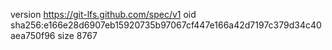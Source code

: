 version https://git-lfs.github.com/spec/v1
oid sha256:e166e28d6907eb15920735b97067cf447e166a42d7197c379d34c40aea750f96
size 8767
